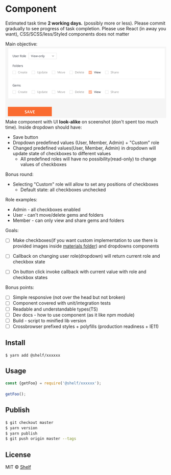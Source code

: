 # Component
Estimated task time **2 working days.** (possibly more or less). Please commit gradually to see progress of task completion.
Please use React (in away you want), CSS/SCSS/less/Styled components does not matter


Main objective:
![role](materials/role-module.png)
Make component with UI **look-alike** on sceenshot (don't spent too much time). Inside dropdown should have:
 - Save button
 - Dropdown predefined values (User, Member, Admin) + "Custom" role
 - Changed predefined values(User, Member, Admin) in dropdown will update state of checkboxes to different values
    - All predefined roles will have no possibility(read-only) to change values of checkboxes

Bonus round:
 - Selecting "Custom" role will allow to set any positions of checkboxes
    - Default state: all checkboxes unchecked

Role examples:
- Admin - all checkboxes enabled
- User - can't move/delete gems and folders
- Member - can only view and share gems and folders

Goals:
- [ ] Make checkboxes(if you want custom implementation to use there is provided images inside [materials folder](/materials)) and dropdowns components
- [ ] Callback on changing user role(dropdown) will return current role and checkbox state
- [ ] On button click invoke callback with current value with role and checkbox states


Bonus points:
- [ ] Simple responsive (not over the head but not broken)
- [ ] Component covered with unit/integration tests
- [ ] Readable and understandable types(TS)
- [ ] Dev docs - how to use component (as it like npm module)
- [ ] Build - script to minified lib version
- [ ] Crossbrowser prefixed styles + polyfills (production readiness + IE11)

## Install

```
$ yarn add @shelf/xxxxxx
```

## Usage

```js
const {getFoo} = require('@shelf/xxxxxx');

getFoo();
```

## Publish

```sh
$ git checkout master
$ yarn version
$ yarn publish
$ git push origin master --tags
```

## License

MIT © [Shelf](https://shelf.io)
